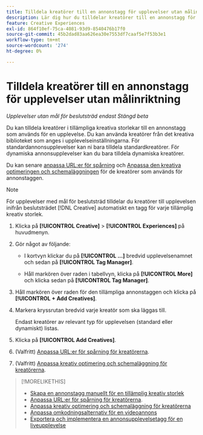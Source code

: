 ```yaml
---
title: Tilldela kreatörer till en annonstagg för upplevelser utan målinriktning
description: Lär dig hur du tilldelar kreatörer till en annonstagg för en viss kreativ storlek.
feature: Creative Experiences
exl-id: 864f10ef-75ca-4081-93d9-8540476b17f0
source-git-commit: 45b2dad83aa626ea30e7553df7caaf5e7f53b3e1
workflow-type: tm+mt
source-wordcount: '274'
ht-degree: 0%

---
```


# Tilldela kreatörer till en annonstagg för upplevelser utan målinriktning

*Upplevelser utan mål för beslutsträd endast*
*Stängd beta*

Du kan tilldela kreatörer i tillämpliga kreativa storlekar till en annonstagg som används för en upplevelse. Du kan använda kreatörer från det kreativa biblioteket som anges i upplevelseinställningarna. För standardannonsupplevelser kan ni bara tilldela standardkreatörer. För dynamiska annonsupplevelser kan du bara tilldela dynamiska kreatörer.<!-- Clarify what this does. It adds the image to the experience, but how does optimization work with multiple ad tags? -->

Du kan senare [anpassa URL:er för spårning](experience-tracking-urls-no-targeting.md) och [Anpassa den kreativa optimeringen och schemaläggningen](experience-optimization-scheduling-no-targeting.md) för de kreatörer som används för annonstaggen.

>[!NOTE]
>
>För upplevelser med mål för beslutsträd tilldelar du kreatörer till upplevelsen inifrån beslutsträdet [!DNL Creative] automatiskt en tagg för varje tillämplig kreativ storlek.

1. Klicka på **[!UICONTROL Creative]** > **[!UICONTROL Experiences]** på huvudmenyn.

1. Gör något av följande:

   * I kortvyn klickar du på **[!UICONTROL ...]** bredvid upplevelsenamnet och sedan på **[!UICONTROL Tag Manager]**.

   * Håll markören över raden i tabellvyn, klicka på **[!UICONTROL More]** och klicka sedan på **[!UICONTROL Tag Manager]**.

1. Håll markören över raden för den tillämpliga annonstaggen och klicka på **[!UICONTROL + Add Creatives]**. <!-- Tag Manager has only a list view, but no card view, as of 2/2. -->

1. Markera kryssrutan bredvid varje kreatör som ska läggas till.

   Endast kreatörer av relevant typ för upplevelsen (standard eller dynamiskt) listas.

1. Klicka på **[!UICONTROL Add Creatives]**.

1. (Valfritt) [Anpassa URL:er för spårning för kreatörerna](experience-tracking-urls-no-targeting.md).

1. (Valfritt) [Anpassa kreativ optimering och schemaläggning för kreatörerna](experience-optimization-scheduling-no-targeting.md).

>[!MORELIKETHIS]
>* [Skapa en annonstagg manuellt för en tillämplig kreativ storlek](experience-tag-create-manually.md)
>* [Anpassa URL:er för spårning för kreatörerna](experience-tracking-urls-no-targeting.md).
>* [Anpassa kreativ optimering och schemaläggning för kreatörerna](experience-optimization-scheduling-no-targeting.md)
>* [Anpassa omkodningsalternativ för en videoannons ](experience-tag-video-transcoding.md)
>* [Exportera och implementera en annonsupplevelsetagg för en liveupplevelse](experience-tag-export.md)
